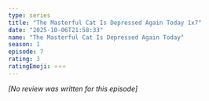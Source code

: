 ```yaml
---
type: series
title: "The Masterful Cat Is Depressed Again Today 1x7"
date: "2025-10-06T21:58:33"
name: "The Masterful Cat Is Depressed Again Today"
season: 1
episode: 7
rating: 3
ratingEmoji: ⭐️⭐️⭐️
---
```


*[No review was written for this episode]*

